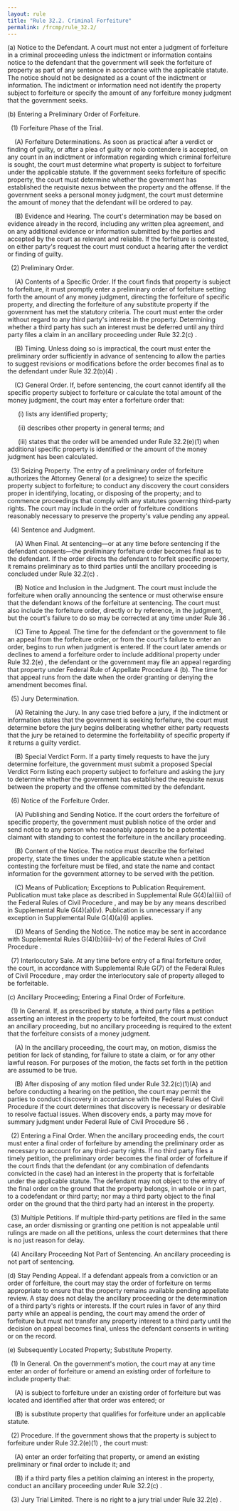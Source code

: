 ```yaml
---
layout: rule
title: "Rule 32.2. Criminal Forfeiture"
permalink: /frcmp/rule_32.2/
---
```


(a) Notice to the Defendant. A court must not enter a judgment of forfeiture in a criminal proceeding unless the indictment or information contains notice to the defendant that the government will seek the forfeiture of property as part of any sentence in accordance with the applicable statute. The notice should not be designated as a count of the indictment or information. The indictment or information need not identify the property subject to forfeiture or specify the amount of any forfeiture money judgment that the government seeks.


(b) Entering a Preliminary Order of Forfeiture.


&nbsp;&nbsp;(1) Forfeiture Phase of the Trial.


&nbsp;&nbsp;&nbsp;&nbsp;(A) Forfeiture Determinations. As soon as practical after a verdict or finding of guilty, or after a plea of guilty or nolo contendere is accepted, on any count in an indictment or information regarding which criminal forfeiture is sought, the court must determine what property is subject to forfeiture under the applicable statute. If the government seeks forfeiture of specific property, the court must determine whether the government has established the requisite nexus between the property and the offense. If the government seeks a personal money judgment, the court must determine the amount of money that the defendant will be ordered to pay.


&nbsp;&nbsp;&nbsp;&nbsp;(B) Evidence and Hearing. The court's determination may be based on evidence already in the record, including any written plea agreement, and on any additional evidence or information submitted by the parties and accepted by the court as relevant and reliable. If the forfeiture is contested, on either party's request the court must conduct a hearing after the verdict or finding of guilty.


&nbsp;&nbsp;(2) Preliminary Order.


&nbsp;&nbsp;&nbsp;&nbsp;(A) Contents of a Specific Order. If the court finds that property is subject to forfeiture, it must promptly enter a preliminary order of forfeiture setting forth the amount of any money judgment, directing the forfeiture of specific property, and directing the forfeiture of any substitute property if the government has met the statutory criteria. The court must enter the order without regard to any third party's interest in the property. Determining whether a third party has such an interest must be deferred until any third party files a claim in an ancillary proceeding under Rule 32.2(c) .


&nbsp;&nbsp;&nbsp;&nbsp;(B) Timing. Unless doing so is impractical, the court must enter the preliminary order sufficiently in advance of sentencing to allow the parties to suggest revisions or modifications before the order becomes final as to the defendant under Rule 32.2(b)(4) .


&nbsp;&nbsp;&nbsp;&nbsp;(C) General Order. If, before sentencing, the court cannot identify all the specific property subject to forfeiture or calculate the total amount of the money judgment, the court may enter a forfeiture order that:


&nbsp;&nbsp;&nbsp;&nbsp;&nbsp;&nbsp;(i) lists any identified property;


&nbsp;&nbsp;&nbsp;&nbsp;&nbsp;&nbsp;(ii) describes other property in general terms; and


&nbsp;&nbsp;&nbsp;&nbsp;&nbsp;&nbsp;(iii) states that the order will be amended under Rule 32.2(e)(1) when additional specific property is identified or the amount of the money judgment has been calculated.


&nbsp;&nbsp;(3) Seizing Property. The entry of a preliminary order of forfeiture authorizes the Attorney General (or a designee) to seize the specific property subject to forfeiture; to conduct any discovery the court considers proper in identifying, locating, or disposing of the property; and to commence proceedings that comply with any statutes governing third-party rights. The court may include in the order of forfeiture conditions reasonably necessary to preserve the property's value pending any appeal.


&nbsp;&nbsp;(4) Sentence and Judgment.


&nbsp;&nbsp;&nbsp;&nbsp;(A) When Final. At sentencing—or at any time before sentencing if the defendant consents—the preliminary forfeiture order becomes final as to the defendant. If the order directs the defendant to forfeit specific property, it remains preliminary as to third parties until the ancillary proceeding is concluded under Rule 32.2(c) .


&nbsp;&nbsp;&nbsp;&nbsp;(B) Notice and Inclusion in the Judgment. The court must include the forfeiture when orally announcing the sentence or must otherwise ensure that the defendant knows of the forfeiture at sentencing. The court must also include the forfeiture order, directly or by reference, in the judgment, but the court's failure to do so may be corrected at any time under Rule 36 .


&nbsp;&nbsp;&nbsp;&nbsp;(C) Time to Appeal. The time for the defendant or the government to file an appeal from the forfeiture order, or from the court's failure to enter an order, begins to run when judgment is entered. If the court later amends or declines to amend a forfeiture order to include additional property under Rule 32.2(e) , the defendant or the government may file an appeal regarding that property under Federal Rule of Appellate Procedure 4 (b). The time for that appeal runs from the date when the order granting or denying the amendment becomes final.


&nbsp;&nbsp;(5) Jury Determination.


&nbsp;&nbsp;&nbsp;&nbsp;(A) Retaining the Jury. In any case tried before a jury, if the indictment or information states that the government is seeking forfeiture, the court must determine before the jury begins deliberating whether either party requests that the jury be retained to determine the forfeitability of specific property if it returns a guilty verdict.


&nbsp;&nbsp;&nbsp;&nbsp;(B) Special Verdict Form. If a party timely requests to have the jury determine forfeiture, the government must submit a proposed Special Verdict Form listing each property subject to forfeiture and asking the jury to determine whether the government has established the requisite nexus between the property and the offense committed by the defendant.


&nbsp;&nbsp;(6) Notice of the Forfeiture Order.


&nbsp;&nbsp;&nbsp;&nbsp;(A) Publishing and Sending Notice. If the court orders the forfeiture of specific property, the government must publish notice of the order and send notice to any person who reasonably appears to be a potential claimant with standing to contest the forfeiture in the ancillary proceeding.


&nbsp;&nbsp;&nbsp;&nbsp;(B) Content of the Notice. The notice must describe the forfeited property, state the times under the applicable statute when a petition contesting the forfeiture must be filed, and state the name and contact information for the government attorney to be served with the petition.


&nbsp;&nbsp;&nbsp;&nbsp;(C) Means of Publication; Exceptions to Publication Requirement. Publication must take place as described in Supplemental Rule G(4)(a)(iii) of the Federal Rules of Civil Procedure , and may be by any means described in Supplemental Rule G(4)(a)(iv). Publication is unnecessary if any exception in Supplemental Rule G(4)(a)(i) applies.


&nbsp;&nbsp;&nbsp;&nbsp;(D) Means of Sending the Notice. The notice may be sent in accordance with Supplemental Rules G(4)(b)(iii)–(v) of the Federal Rules of Civil Procedure .


&nbsp;&nbsp;(7) Interlocutory Sale. At any time before entry of a final forfeiture order, the court, in accordance with Supplemental Rule G(7) of the Federal Rules of Civil Procedure , may order the interlocutory sale of property alleged to be forfeitable.


(c) Ancillary Proceeding; Entering a Final Order of Forfeiture.


&nbsp;&nbsp;(1) In General. If, as prescribed by statute, a third party files a petition asserting an interest in the property to be forfeited, the court must conduct an ancillary proceeding, but no ancillary proceeding is required to the extent that the forfeiture consists of a money judgment.


&nbsp;&nbsp;&nbsp;&nbsp;(A) In the ancillary proceeding, the court may, on motion, dismiss the petition for lack of standing, for failure to state a claim, or for any other lawful reason. For purposes of the motion, the facts set forth in the petition are assumed to be true.


&nbsp;&nbsp;&nbsp;&nbsp;(B) After disposing of any motion filed under Rule 32.2(c)(1)(A) and before conducting a hearing on the petition, the court may permit the parties to conduct discovery in accordance with the Federal Rules of Civil Procedure if the court determines that discovery is necessary or desirable to resolve factual issues. When discovery ends, a party may move for summary judgment under Federal Rule of Civil Procedure 56 .


&nbsp;&nbsp;(2) Entering a Final Order. When the ancillary proceeding ends, the court must enter a final order of forfeiture by amending the preliminary order as necessary to account for any third-party rights. If no third party files a timely petition, the preliminary order becomes the final order of forfeiture if the court finds that the defendant (or any combination of defendants convicted in the case) had an interest in the property that is forfeitable under the applicable statute. The defendant may not object to the entry of the final order on the ground that the property belongs, in whole or in part, to a codefendant or third party; nor may a third party object to the final order on the ground that the third party had an interest in the property.


&nbsp;&nbsp;(3) Multiple Petitions. If multiple third-party petitions are filed in the same case, an order dismissing or granting one petition is not appealable until rulings are made on all the petitions, unless the court determines that there is no just reason for delay.


&nbsp;&nbsp;(4) Ancillary Proceeding Not Part of Sentencing. An ancillary proceeding is not part of sentencing.


(d) Stay Pending Appeal. If a defendant appeals from a conviction or an order of forfeiture, the court may stay the order of forfeiture on terms appropriate to ensure that the property remains available pending appellate review. A stay does not delay the ancillary proceeding or the determination of a third party's rights or interests. If the court rules in favor of any third party while an appeal is pending, the court may amend the order of forfeiture but must not transfer any property interest to a third party until the decision on appeal becomes final, unless the defendant consents in writing or on the record.


(e) Subsequently Located Property; Substitute Property.


&nbsp;&nbsp;(1) In General. On the government's motion, the court may at any time enter an order of forfeiture or amend an existing order of forfeiture to include property that:


&nbsp;&nbsp;&nbsp;&nbsp;(A) is subject to forfeiture under an existing order of forfeiture but was located and identified after that order was entered; or


&nbsp;&nbsp;&nbsp;&nbsp;(B) is substitute property that qualifies for forfeiture under an applicable statute.


&nbsp;&nbsp;(2) Procedure. If the government shows that the property is subject to forfeiture under Rule 32.2(e)(1) , the court must:


&nbsp;&nbsp;&nbsp;&nbsp;(A) enter an order forfeiting that property, or amend an existing preliminary or final order to include it; and


&nbsp;&nbsp;&nbsp;&nbsp;(B) if a third party files a petition claiming an interest in the property, conduct an ancillary proceeding under Rule 32.2(c) .


&nbsp;&nbsp;(3) Jury Trial Limited. There is no right to a jury trial under Rule 32.2(e) .
